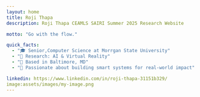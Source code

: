 ```yaml
---
layout: home
title: Roji Thapa
description: Roji Thapa CEAMLS SAIRI Summer 2025 Research Website

motto: "Go with the flow."

quick_facts:
  - "🎓 Senior,Computer Science at Morrgan State University"
  - "🔬 Research: AI & Virtual Reality"
  - "📍 Based in Baltimore, MD"
  - "🚀 Passionate about building smart systems for real-world impact"

linkedin: https://www.linkedin.com/in/roji-thapa-31151b329/
image:assets/images/my-image.png
---
```

